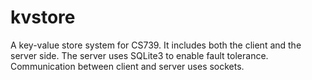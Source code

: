 kvstore
===
A key-value store system for CS739. It includes both the client and the server side. The server uses SQLite3 to enable fault tolerance. Communication between client and server uses sockets.
